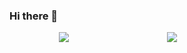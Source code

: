 ### Hi there 👋

<!--
**eru-Ryuuzaki/eru-Ryuuzaki** is a ✨ _special_ ✨ repository because its `README.md` (this file) appears on your GitHub profile.

Here are some ideas to get you started:

- 🔭 I’m currently working on ...
- 🌱 I’m currently learning ...
- 👯 I’m looking to collaborate on ...
- 🤔 I’m looking for help with ...
- 💬 Ask me about ...
- 📫 How to reach me: ...
- 😄 Pronouns: ...
- ⚡ Fun fact: ...
-->
<div style="display: flex;justify-content: space-around;align-items: center;">
<div><img  src="https://github-readme-stats.vercel.app/api?username=eru-Ryuuzaki&count_private=true&theme=prussian"/></div>
<div><img  src="https://github-readme-stats.vercel.app/api/top-langs/?username=eru-Ryuuzaki&layout=compact"/></div>
<div>

